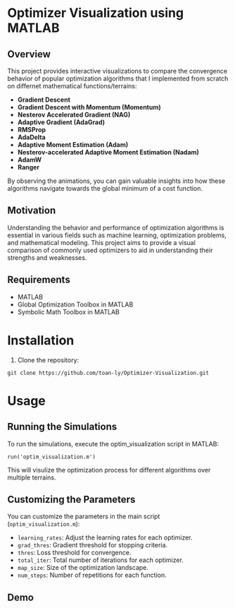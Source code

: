 # Optimizer Visualization using MATLAB
## Overview
This project provides interactive visualizations to compare the convergence behavior of popular optimization algorithms that I implemented from scratch on differnet mathematical functions/terrains:
* __Gradient Descent__
* __Gradient Descent with Momentum (Momentum)__
* __Nesterov Accelerated Gradient (NAG)__
* __Adaptive Gradient (AdaGrad)__
* __RMSProp__
* __AdaDelta__
* __Adaptive Moment Estimation (Adam)__
* __Nesterov-accelerated Adaptive Moment Estimation (Nadam)__
* __AdamW__
* __Ranger__
  
By observing the animations, you can gain valuable insights into how these algorithms navigate towards the global minimum of a cost function.

## Motivation
Understanding the behavior and performance of optimization algorithms is essential in various fields such as machine learning, optimization problems, and mathematical modeling. This project aims to provide a visual comparison of commonly used optimizers to aid in understanding their strengths and weaknesses.

## Requirements
* MATLAB
* Global Optimization Toolbox in MATLAB
* Symbolic Math Toolbox in MATLAB

# Installation
1. Clone the repository:
```
git clone https://github.com/toan-ly/Optimizer-Visualization.git
```

# Usage
## Running the Simulations
To run the simulations, execute the optim_visualization script in MATLAB:
```
run('optim_visualization.m')
```
This will visulize the optimization process for different algorithms over multiple terrains.

## Customizing the Parameters
You can customize the parameters in the main script (`optim_visualization.m`):
* `learning_rates`: Adjust the learning rates for each optimizer.
* `grad_thres`: Gradient threshold for stopping criteria.
* `thres`: Loss threshold for convergence.
* `total_iter`: Total number of iterations for each optimizer.
* `map_size`: Size of the optimization landscape.
* `num_steps`: Number of repetitions for each function.

## Demo
